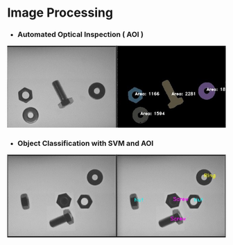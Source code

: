 # Image Processing

- ### Automated Optical Inspection ( AOI ) 
![](outputs/output_AOI.jpg)

- ### Object Classification with SVM and AOI 
![](outputs/output_object_classification.jpg)
